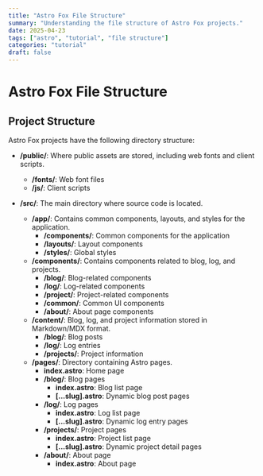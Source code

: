 ```yaml
---
title: "Astro Fox File Structure"
summary: "Understanding the file structure of Astro Fox projects."
date: 2025-04-23
tags: ["astro", "tutorial", "file structure"]
categories: "tutorial"
draft: false
---
```


# Astro Fox File Structure

## Project Structure

Astro Fox projects have the following directory structure:

- **/public/**: Where public assets are stored, including web fonts and client scripts.

  - **/fonts/**: Web font files
  - **/js/**: Client scripts

- **/src/**: The main directory where source code is located.
  - **/app/**: Contains common components, layouts, and styles for the application.
    - **/components/**: Common components for the application
    - **/layouts/**: Layout components
    - **/styles/**: Global styles
  - **/components/**: Contains components related to blog, log, and projects.
    - **/blog/**: Blog-related components
    - **/log/**: Log-related components
    - **/project/**: Project-related components
    - **/common/**: Common UI components
    - **/about/**: About page components
  - **/content/**: Blog, log, and project information stored in Markdown/MDX format.
    - **/blog/**: Blog posts
    - **/log/**: Log entries
    - **/projects/**: Project information
  - **/pages/**: Directory containing Astro pages.
    - **index.astro**: Home page
    - **/blog/**: Blog pages
      - **index.astro**: Blog list page
      - **[...slug].astro**: Dynamic blog post pages
    - **/log/**: Log pages
      - **index.astro**: Log list page
      - **[...slug].astro**: Dynamic log entry pages
    - **/projects/**: Project pages
      - **index.astro**: Project list page
      - **[...slug].astro**: Dynamic project detail pages
    - **/about/**: About page
      - **index.astro**: About page
